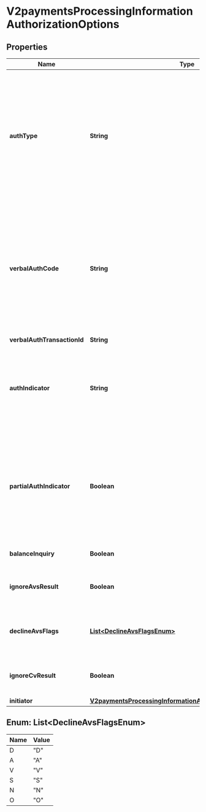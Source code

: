 
# V2paymentsProcessingInformationAuthorizationOptions

## Properties
Name | Type | Description | Notes
------------ | ------------- | ------------- | -------------
**authType** | **String** | Authorization type. Possible values:   - **AUTOCAPTURE**: automatic capture.  - **STANDARDCAPTURE**: standard capture.  - **VERBAL**: forced capture. Include it in the payment request for a forced capture. Include it in the capture  request for a verbal payment.  For processor-specific information, see the auth_type field in [Credit Card Services Using the SCMP API.](http://apps.cybersource.com/library/documentation/dev_guides/CC_Svcs_SCMP_API/html)  |  [optional]
**verbalAuthCode** | **String** | Authorization code.  **Forced Capture**  Use this field to send the authorization code you received from a payment that you authorized outside the CyberSource system.  **Verbal Authorization**  Use this field in CAPTURE API to send the verbally received authorization code.  For processor-specific information, see the auth_code field in [Credit Card Services Using the SCMP API.](http://apps.cybersource.com/library/documentation/dev_guides/CC_Svcs_SCMP_API/html)  |  [optional]
**verbalAuthTransactionId** | **String** | Transaction ID (TID). |  [optional]
**authIndicator** | **String** | Flag that specifies the purpose of the authorization.  Possible values:  - **0**: Preauthorization  - **1**: Final authorization  For processor-specific information, see the auth_indicator field in [Credit Card Services Using the SCMP API.](http://apps.cybersource.com/library/documentation/dev_guides/CC_Svcs_SCMP_API/html)  |  [optional]
**partialAuthIndicator** | **Boolean** | Flag that indicates whether the transaction is enabled for partial authorization or not. When your request includes this field, this value overrides the information in your CyberSource account.  For processor-specific information, see the auth_partial_auth_indicator field in [Credit Card Services Using the SCMP API.](http://apps.cybersource.com/library/documentation/dev_guides/CC_Svcs_SCMP_API/html)  |  [optional]
**balanceInquiry** | **Boolean** | Flag that indicates whether to return balance information. |  [optional]
**ignoreAvsResult** | **Boolean** | Flag that indicates whether to allow the capture service to run even when the payment receives an AVS decline.  |  [optional]
**declineAvsFlags** | [**List&lt;DeclineAvsFlagsEnum&gt;**](#List&lt;DeclineAvsFlagsEnum&gt;) | An array of AVS flags that cause the reply flag to be returned.  &#x60;Important&#x60; To receive declines for the AVS code N, include the value N in the array.  |  [optional]
**ignoreCvResult** | **Boolean** | Flag that indicates whether to allow the capture service to run even when the payment receives a CVN decline.  |  [optional]
**initiator** | [**V2paymentsProcessingInformationAuthorizationOptionsInitiator**](V2paymentsProcessingInformationAuthorizationOptionsInitiator.md) |  |  [optional]


<a name="List<DeclineAvsFlagsEnum>"></a>
## Enum: List&lt;DeclineAvsFlagsEnum&gt;
Name | Value
---- | -----
D | &quot;D&quot;
A | &quot;A&quot;
V | &quot;V&quot;
S | &quot;S&quot;
N | &quot;N&quot;
O | &quot;O&quot;




